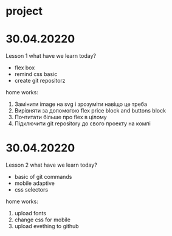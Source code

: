 # project

# 30.04.20220
Lesson 1
what have we learn today?

- flex box
- remind css basic
- create git repositorz

home works:
1. Замінити image  на svg і зрозуміти навіщо це треба
2. Вирівняти за допомогою flex price block and buttons block
3. Почтитати більше про flex в цілому 
4. Підключити git repository до свого проекту на компі


# 30.04.20220
Lesson 2
what have we learn today?

- basic of git commands
- mobile adaptive
- css selectors

home works:
1. upload fonts
2. change css for mobile
3. upload evething to github 